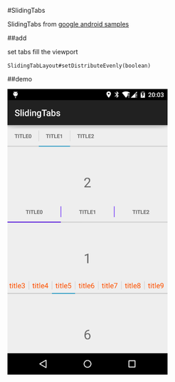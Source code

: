 #SlidingTabs

SlidingTabs from [google android samples](http://developer.android.com/samples/SlidingTabsBasic/index.html)

##add

set tabs fill the viewport

    SlidingTabLayout#setDistributeEvenly(boolean)



##demo

<img src="demo.png" width=360 height=640 />
